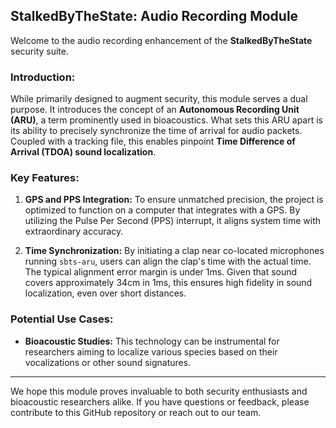 ## StalkedByTheState: Audio Recording Module 

Welcome to the audio recording enhancement of the **StalkedByTheState** security suite.

### Introduction:
While primarily designed to augment security, this module serves a dual purpose. It introduces the concept of an **Autonomous Recording Unit (ARU)**, a term prominently used in bioacoustics. What sets this ARU apart is its ability to precisely synchronize the time of arrival for audio packets. Coupled with a tracking file, this enables pinpoint **Time Difference of Arrival (TDOA) sound localization**.

### Key Features:

1. **GPS and PPS Integration:** To ensure unmatched precision, the project is optimized to function on a computer that integrates with a GPS. By utilizing the Pulse Per Second (PPS) interrupt, it aligns system time with extraordinary accuracy.
   
2. **Time Synchronization:** By initiating a clap near co-located microphones running `sbts-aru`, users can align the clap's time with the actual time. The typical alignment error margin is under 1ms. Given that sound covers approximately 34cm in 1ms, this ensures high fidelity in sound localization, even over short distances.

### Potential Use Cases:
- **Bioacoustic Studies:** This technology can be instrumental for researchers aiming to localize various species based on their vocalizations or other sound signatures.

---

We hope this module proves invaluable to both security enthusiasts and bioacoustic researchers alike. If you have questions or feedback, please contribute to this GitHub repository or reach out to our team.
